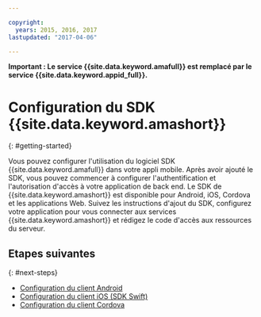 ```yaml
---

copyright:
  years: 2015, 2016, 2017
lastupdated: "2017-04-06"

---
```


**Important : Le service {{site.data.keyword.amafull}} est remplacé par le service {{site.data.keyword.appid_full}}.**

# Configuration du SDK {{site.data.keyword.amashort}}
{: #getting-started}

Vous pouvez configurer l'utilisation du logiciel SDK {{site.data.keyword.amafull}} dans votre appli mobile.  Après avoir ajouté le SDK, vous pouvez commencer à configurer l'authentification et l'autorisation d'accès à votre application de back end.  Le SDK de {{site.data.keyword.amashort}} est disponible pour Android, iOS, Cordova et les applications Web. Suivez les instructions d'ajout du SDK, configurez votre application pour vous connecter aux services {{site.data.keyword.amashort}} et rédigez
le code d'accès aux ressources du serveur.


## Etapes suivantes
{: #next-steps}

* [Configuration du client Android](getting-started-android.html)
* [Configuration du client iOS (SDK Swift)](getting-started-ios-swift-sdk.html)
* [Configuration du client Cordova](getting-started-cordova.html)

